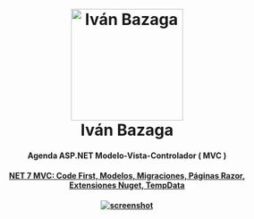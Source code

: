 <h1 align="center">
  <br>
  <a href="http://astrotenerife.com"><img src="https://avatars.githubusercontent.com/u/97960300?v=4" alt="Iván Bazaga" width="200"></a>
  <br>
  Iván Bazaga
  <br>
</h1>

<h4 align="center">Agenda ASP.NET Modelo-Vista-Controlador ( MVC ) <a href="http://astrotenerife.com"</h4>
<h4 align="center">NET 7 MVC: Code First, Modelos, Migraciones, Páginas Razor, Extensiones Nuget, TempData</h4>





![screenshot](https://raw.githubusercontent.com/amitmerchant1990/electron-markdownify/master/app/img/markdownify.gif)



